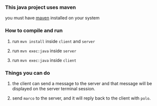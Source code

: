 ### This java project uses maven

you must have [maven](https://maven.apache.org/) installed on your system

### How to compile and run

1. run `mvn install` inside `client` and `server`

2. run `mvn exec:java` inside `server`

3. run `mvn exec:java` inside `client`

### Things you can do

1. the client can send a message to the server and that message will be displayed on the server terminal session.

2. send `marco` to the server, and it will reply back to the client with `polo`.
